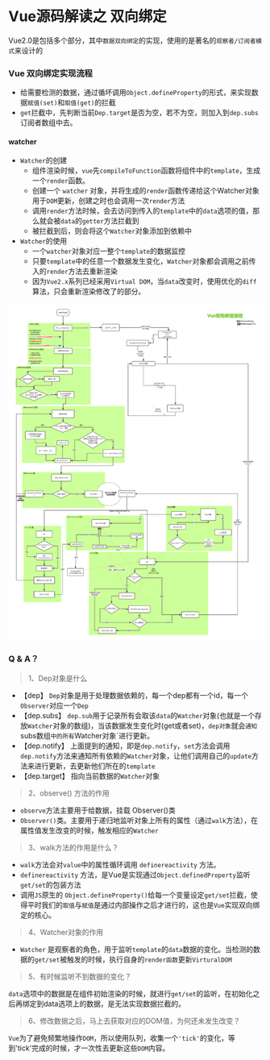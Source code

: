 # Vue源码解读之 双向绑定
Vue2.0是包括多个部分，其中`数据双向绑定`的实现，使用的是著名的`观察者/订阅者模式`来设计的
### Vue 双向绑定实现流程

* 给需要检测的数据，通过循坏调用`Object.defineProperty`的形式，来实现数据`赋值(set)`和`取值(get)`的拦截
* `get`拦截中，先判断当前`Dep.target`是否为空，若不为空，则加入到`dep.subs`订阅者数组中去。
#### watcher
* `Watcher`的创建
  * 组件渲染时候，`vue`先`compileToFunction`函数将组件中的`template`，生成一个`render`函数。
  * 创建一个 `watcher` 对象，并将生成的`render`函数传递给这个Watcher对象用于`DOM`更新，创建之时也会调用一次`render`方法
  * 调用`render`方法时候，会去访问到传入的`template`中的`data`选项的值，那么就会被`data`的`getter`方法拦截到
  * 被拦截到后，则会将这个`Watcher`对象添加到依赖中
* `Watcher`的使用
  * 一个`watcher`对象对应一整个`template`的数据监控
  * 只要`template`中的任意一个数据发生变化，`Watcher`对象都会调用之前传入的`render`方法去重新渲染
  * 因为`Vue2.x`系列已经采用`Virtual DOM`，当`data`改变时，使用优化的`diff`算法，只会重新渲染修改了的部分。

![vue双向绑定流程](./Vue_twoway_binding.png)
### Q & A？
> 1、Dep对象是什么
* 【dep】
`Dep`对象是用于处理数据依赖的，每一个dep都有一个id，每一个`Observer`对应一个`Dep`
* 【dep.subs】
 `dep.sub`用于记录所有会取该`data`的`Watcher`对象(也就是一个存放`Watcher`对象的数组)，当该数据发生变化时(get或者set)，`dep对象`就会`通知`subs数组`中的所有`Watcher对象`进行更新。
* 【dep.notify】
上面提到的通知，即是`dep.notify`，`set`方法会调用`dep.notify`方法来通知所有依赖的`Watcher`对象，让他们调用自己的`update`方法来进行更新，去更新他们所在的`template`
* 【dep.target】
   指向当前数据的`Watcher`对象
>2、observe() 方法的作用

* `observe`方法主要用于给数据，挂载 Observer()类
* `Observer()`类。主要用于递归地监听对象上所有的属性（通过`walk`方法），在属性值发生改变的时候，触发相应的`Watcher`
> 3、walk方法的作用是什么？

* `walk`方法会对`value`中的属性循环调用 `definereactivity` 方法。
* `definereactivity` 方法，是Vue是实现通过`Object.definedProperty`监听`get/set`的包装方法 
* 调用`JS`原生的 `Object.defineProperty()`给每一个变量设定`get/set`拦截，使得平时我们的`取值`与`赋值`是通过内部操作之后才进行的，这也是`Vue`实现双向绑定的核心。
>4、Watcher对象的作用

* `Watcher` 是观察者的角色，用于监听`template`的`data`数据的变化。当检测的数据的`get/set`被触发的时候，执行自身的`render函数`更新`VirturalDOM`

>5、有时候监听不到数据的变化？

`data`选项中的数据是在组件初始渲染的时候，就进行`get/set`的监听，在初始化之后再绑定到data选项上的数据，是无法实现数据拦截的。

>6、修改数据之后，马上去获取对应的DOM值，为何还未发生改变？

`Vue`为了避免频繁地操作`DOM`，所以使用队列，收集一个`'tick'`的变化，等到'tick'完成的时候，才一次性去更新这些`DOM`内容。
